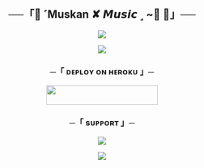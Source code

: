 <h2 align="center">
    ──「🌸 ˹Muskan ✘ 𝙈𝙪𝙨𝙞𝙘 ˼ ~🎵 🌸」──
</h2>

<p align="center">
  <img src="https://telegra.ph/file/f50b0ba2f55463b89b619.jpg">
</p>



<p align="center">
  <img src="https://telegra.ph/file/f50b0ba2f55463b89b619.jpg">
</p>

<h3 align="center">
    ─「 ᴅᴇᴩʟᴏʏ ᴏɴ ʜᴇʀᴏᴋᴜ 」─
</h3>

<p align="center"><a href="https://dashboard.heroku.com/new?template=https://github.com/soumalya098/Music"> <img src="https://img.shields.io/badge/Deploy%20On%20Heroku-black?style=for-the-badge&logo=heroku" width="220" height="38.45"/></a></p>


<h3 align="center">
    ─「 sᴜᴩᴩᴏʀᴛ 」─
</h3>

<p align="center">
<a href="https://t.me/galaxy_chatting_group"><img src="https://img.shields.io/badge/-Support%20Group-blue.svg?style=for-the-badge&logo=Telegram"></a>
</p>

<p align="center">
<a href="https://t.me/about_soumalya"><img src="https://img.shields.io/badge/-Support%20Channel-blue.svg?style=for-the-badge&logo=Telegram"></a>
</p>
</b>
